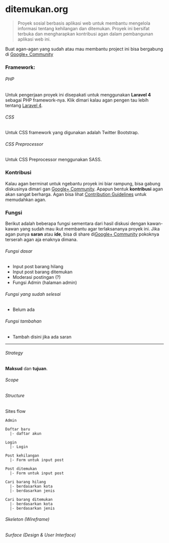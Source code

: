 # ditemukan.org
> Proyek sosial berbasis aplikasi web untuk membantu mengelola informasi tentang kehilangan dan ditemukan. Proyek ini bersifat terbuka dan mengharapkan kontribusi agan dalam pembangunan aplikasi web ini.

Buat agan-agan yang sudah atau mau membantu project ini bisa bergabung di [Google+ Community](https://plus.google.com/communities/115849858552849254841)

### Framework:
###### PHP
Untuk pengerjaan proyek ini disepakati untuk menggunakan **Laravel 4** sebagai PHP framework-nya.
Klik dimari kalau agan pengen tau lebih tentang [Laravel 4](http://laravel.com/).

###### CSS
Untuk CSS framework yang digunakan adalah Twitter Bootstrap.

###### CSS Preprocessor
Untuk CSS Preprocessor menggunakan SASS.

### Kontribusi
Kalau agan berminat untuk ngebantu proyek ini biar rampung, bisa gabung diskusinya dimari gan [Google+ Community](https://plus.google.com/communities/115849858552849254841). Apapun bentuk **kontribusi** agan akan sangat berharga.
Agan bisa lihat [Contribution Guidelines](https://github.com/mnir/ditemukan/blob/master/CONTRIBUTING.md) untuk memudahkan agan.

### Fungsi
Berikut adalah beberapa fungsi sementara dari hasil diskusi dengan kawan-kawan yang sudah mau ikut membantu agar terlaksananya proyek ini. Jika agan punya **saran** atau **ide**, bisa di share di[Google+ Community](https://plus.google.com/communities/115849858552849254841) pokoknya terserah agan aja enaknya dimana.

###### Fungsi dasar
- Input post barang hilang
- Input post barang ditemukan
- Moderasi postingan (?)
- Fungsi Admin (halaman admin)

###### Fungsi yang sudah selesai
- Belum ada

###### Fungsi tambahan
- Tambah disini jika ada saran

***
###### Strategy
**Maksud** dan **tujuan**.

###### Scope

###### Structure
Sites flow
```
Admin

Daftar baru
  |- daftar akun

Login
  |- Login

Post kehilangan
  |- Form untuk input post

Post ditemukan
  |- Form untuk input post

Cari barang hilang
  |- berdasarkan kota
  |- berdasarkan jenis

Cari barang ditemukan
  |- berdasarkan kota
  |- berdasarkan jenis
```

###### Skeleton (Wireframe)
###### Surface (Design & User Interface)